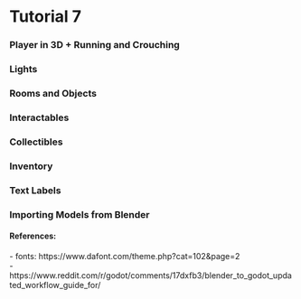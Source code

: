 # Tutorial 7
<h3>Player in 3D + Running and Crouching</h3>
<h3>Lights</h3>
<h3>Rooms and Objects</h3>
<h3>Interactables</h3>
<h3>Collectibles</h3>
<h3>Inventory</h3>
<h3>Text Labels</h3>
<h3>Importing Models from Blender</h3>
<h4>References:</h4>
- fonts: https://www.dafont.com/theme.php?cat=102&page=2<br>
- https://www.reddit.com/r/godot/comments/17dxfb3/blender_to_godot_updated_workflow_guide_for/<br>
